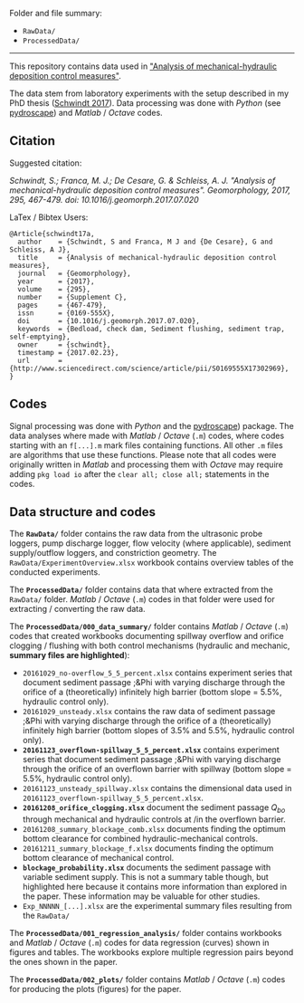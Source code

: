 Folder and file summary:

 - `RawData/`
 - `ProcessedData/`

***

This repository contains data used in ["Analysis of mechanical-hydraulic deposition control measures"](http://www.sciencedirect.com/science/article/pii/S0169555X17302969).

The data stem from laboratory experiments with the setup described in my PhD thesis ([Schwindt 2017](https://infoscience.epfl.ch/record/229862/files/EPFL_TH7655.pdf?version=1)). Data processing was done with *Python* (see [pydroscape](https://sschwindt.github.io/pydroscape/)) and *Matlab* / *Octave* codes.

## Citation

Suggested citation:

*Schwindt, S.; Franca, M. J.; De Cesare, G. & Schleiss, A. J.
"Analysis of mechanical-hydraulic deposition control measures". 
Geomorphology, 2017, 295, 467-479. doi: 10.1016/j.geomorph.2017.07.020*

LaTex / Bibtex Users:

```
@Article{schwindt17a,
  author    = {Schwindt, S and Franca, M J and {De Cesare}, G and Schleiss, A J},
  title     = {Analysis of mechanical-hydraulic deposition control measures},
  journal   = {Geomorphology},
  year      = {2017},
  volume    = {295},
  number    = {Supplement C},
  pages     = {467-479},
  issn      = {0169-555X},
  doi       = {10.1016/j.geomorph.2017.07.020},
  keywords  = {Bedload, check dam, Sediment flushing, sediment trap, self-emptying},
  owner     = {schwindt},
  timestamp = {2017.02.23},
  url       = {http://www.sciencedirect.com/science/article/pii/S0169555X17302969},
}

```

## Codes
 Signal processing was done with *Python* and the [pydroscape](https://sschwindt.github.io/pydroscape/)) package. The data analyses where made with *Matlab* / *Octave* (`.m`) codes, where codes starting with an `f[...].m` mark files containing functions. All other `.m` files are algorithms that use these functions. Please note that all codes were originally written in *Matlab* and processing them with *Octave* may require adding `pkg load io` after the `clear all; close all;` statements in the codes.

## Data structure and codes

The **`RawData/`** folder contains the raw data from the ultrasonic probe loggers, pump discharge logger, flow velocity (where applicable), sediment supply/outflow loggers, and constriction geometry. The `RawData/ExperimentOverview.xlsx` workbook contains overview tables of the conducted experiments.

The **`ProcessedData/`** folder contains data that where extracted from the `RawData/` folder. *Matlab* / *Octave* (`.m`) codes in that folder were used for extracting / converting the raw data.

The **`ProcessedData/000_data_summary/`** folder contains *Matlab* / *Octave* (`.m`) codes that created workbooks documenting spillway overflow and orifice clogging / flushing with both control mechanisms (hydraulic and mechanic, **summary files are highlighted**):

 - `20161029_no-overflow_5_5_percent.xlsx` contains experiment series that document sediment passage ;&Phi with varying discharge through the orifice of a (theoretically) infinitely high barrier (bottom slope = 5.5\%, hydraulic control only).
 - `20161029_unsteady.xlsx` contains the raw data of sediment passage ;&Phi with varying discharge through the orifice of a (theoretically) infinitely high barrier (bottom slopes of 3.5\% and 5.5\%, hydraulic control only).
 - **`20161123_overflown-spillway_5_5_percent.xlsx`** contains experiment series that document sediment passage ;&Phi with varying discharge through the orifice of an overflown barrier with spillway (bottom slope = 5.5\%, hydraulic control only).
 - `20161123_unsteady_spillway.xlsx` contains the dimensional data used in `20161123_overflown-spillway_5_5_percent.xlsx`.
 - **`20161208_orifice_clogging.xlsx`** document the sediment passage *Q<sub>bo</sub>* through mechanical and hydraulic controls at /in the overflown barrier.
 - `20161208_summary_blockage_comb.xlsx` documents finding the optimum bottom clearance for combined hydraulic-mechanical controls.
 - `20161211_summary_blockage_f.xlsx` documents finding the optimum bottom clearance  of mechanical control.
 - **`blockage_probability.xlsx`** documents the sediment passage with variable sediment supply. This is not a summary table though, but highlighted here because it contains more information than explored in the paper. These information may be valuable for other studies.
 - `Exp_NNNNN_[...].xlsx` are the experimental summary files resulting from the `RawData/`

The **`ProcessedData/001_regression_analysis/`** folder contains workbooks and  *Matlab* / *Octave* (`.m`) codes for data regression (curves) shown in figures and tables. The workbooks explore multiple regression pairs beyond the ones shown in the paper.

The **`ProcessedData/002_plots/`** folder contains *Matlab* / *Octave* (`.m`) codes for producing the plots (figures) for the paper.


